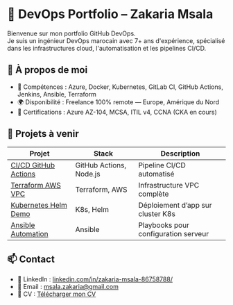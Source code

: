 # 💼 DevOps Portfolio – Zakaria Msala

Bienvenue sur mon portfolio GitHub DevOps.  
Je suis un ingénieur DevOps marocain avec 7+ ans d'expérience, spécialisé dans les infrastructures cloud, l'automatisation et les pipelines CI/CD.

## 🚀 À propos de moi

- 🔧 Compétences : Azure, Docker, Kubernetes, GitLab CI, GitHub Actions, Jenkins, Ansible, Terraform
- 🌍 Disponibilité : Freelance 100% remote — Europe, Amérique du Nord
- 🧠 Certifications : Azure AZ-104, MCSA, ITIL v4, CCNA (CKA en cours)

## 📂 Projets à venir

| Projet | Stack | Description |
|--------|-------|-------------|
| [CI/CD GitHub Actions](https://github.com/ZakariaMSALA/ci-cd-github-actions) | GitHub Actions, Node.js | Pipeline CI/CD automatisé |
| [Terraform AWS VPC](https://github.com/ZakariaMSALA/terraform-aws-network) | Terraform, AWS | Infrastructure VPC complète |
| [Kubernetes Helm Demo](https://github.com/ZakariaMSALA/k8s-helm-demo) | K8s, Helm | Déploiement d’app sur cluster K8s |
| [Ansible Automation](https://github.com/ZakariaMSALA/ansible-playbooks) | Ansible | Playbooks pour configuration serveur |

## 📫 Contact

- 🔗 LinkedIn : [linkedin.com/in/zakaria-msala-86758788/](https://linkedin.com/in/zakaria-msala-86758788/)
- 📧 Email : msala.zakaria@gmail.com
- 📄 CV : [Télécharger mon CV](Coming-soon)
